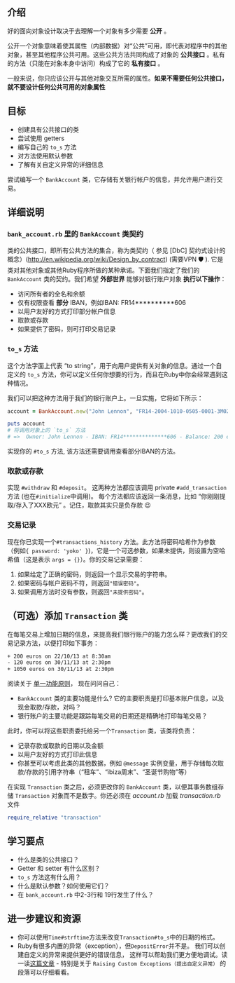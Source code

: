 ## 介绍

好的面向对象设计取决于去理解一个对象有多少需要 **公开** 。

公开一个对象意味着使其属性（内部数据）对“公共”可用，即代表对程序中的其他对象，甚至其他程序公共可用。这些公共方法共同构成了对象的 **公共接口** 。私有的方法（只能在对象本身中访问）构成了它的 **私有接口** 。

一般来说，你只应该公开与其他对象交互所需的属性。**如果不需要任何公共接口，就不要设计任何公共可用的对象属性**

## 目标

- 创建具有公共接口的类
- 尝试使用 getters
- 编写自己的 `to_s` 方法
- 对方法使用默认参数
- 了解有关自定义异常的详细信息

尝试编写一个 `BankAccount` 类，它存储有关银行帐户的信息，并允许用户进行交易。

## 详细说明

### `bank_account.rb` 里的 `BankAccount` 类契约

类的公共接口，即所有公共方法的集合，称为类契约（ 参见 [DbC] 契约式设计的概念）(http://en.wikipedia.org/wiki/Design_by_contract) (需要VPN 🛡 ). 它是类对其他对象或其他Ruby程序所做的某种承诺。下面我们指定了我们的 `BankAccount` 类的契约。我们希望 **外部世界** 能够对银行账户对象 **执行以下操作**：

* 访问所有者的全名和余额
* 仅有权限查看 **部分** IBAN，例如IBAN: FR14**********606
* 以用户友好的方式打印部分帐户信息
* 取款或存款
* 如果提供了密码，则可打印交易记录

### `to_s` 方法


这个方法字面上代表 “to string”，用于向用户提供有关对象的信息。通过一个自定义的 `to_s` 方法，你可以定义任何你想要的行为，而且在Ruby中你会经常遇到这种情况。

我们可以把这种方法用于我们的银行账户上。一旦实施，它将如下所示：

```ruby
account = BankAccount.new("John Lennon", "FR14-2004-1010-0505-0001-3M02-606", 200, "yoko")

puts account
# 将调用对象上的 `to_s` 方法
# =>  Owner: John Lennon - IBAN: FR14**************606 - Balance: 200 euros
```

实现你的 `#to_s` 方法, 该方法还需要调用查看部分IBAN的方法。

### 取款或存款

实现 `#withdraw` 和 `#deposit`。 这两种方法都应该调用 private  `#add_transaction` 方法 (也在`#initialize`中调用)。 每个方法都应该返回一条消息，比如 “你刚刚提取/存入了XXX欧元” 。记住，取款其实只是负存款 😉

### 交易记录

现在你已实现一个`#transactions_history` 方法。此方法将密码哈希作为参数（例如`{ password: 'yoko' }`)，它是一个可选参数，如果未提供，则设置为空哈希值（这是表示 `args = {}`）。你的交易记录需要：

1. 如果给定了正确的密码，则返回一个显示交易的字符串。
2. 如果密码与帐户密码不符，则返回`"错误密码"`。
3. 如果调用方法时没有参数，则返回`"未提供密码"`。

## （可选）添加 `Transaction` 类

在每笔交易上增加日期的信息，来提高我们银行账户的能力怎么样？更改我们的交易记录方法，以便打印如下事务：

```bash
+ 200 euros on 22/10/13 at 8:30am
- 120 euros on 30/11/13 at 2:30pm
+ 1050 euros on 30/11/13 at 2:30pm
```

阅读关于 [单一功能原则](https://zh.wikipedia.org/wiki/%E5%8D%95%E4%B8%80%E5%8A%9F%E8%83%BD%E5%8E%9F%E5%88%99)， 现在问问自己：
-  `BankAccount` 类的主要功能是什么? 它的主要职责是打印基本账户信息，以及现金取款/存款，对吗？
- 银行账户的主要功能是跟踪每笔交易的日期还是精确地打印每笔交易？

此时，你可以将这些职责委托给另一个`Transaction` 类，该类将负责：
- 记录存款或取款的日期以及金额
- 以用户友好的方式打印此信息
- 你甚至可以考虑此类的其他数据，例如 `@message` 实例变量，用于存储每次取款/存款的引用字符串（“租车”、“ibiza周末”、“圣诞节购物”等）

在实现 `Transaction` 类之后，必须更改你的 `BankAccount` 类，以便其事务数组存储 `Transaction` 对象而不是数字。你还必须在 *account.rb* 加载 *transaction.rb* 文件

```ruby
require_relative "transaction"
```

## 学习要点

- 什么是类的公共接口？
- Getter 和 setter 有什么区别？
- `to_s` 方法这有什么用？
- 什么是默认参数？如何使用它们？
- 在 `bank_account.rb` 中2-3行和 19行发生了什么？

## 进一步建议和资源

- 你可以使用`Time#strftime`方法来改变`Transaction#to_s`中的日期的格式。
- Ruby有很多内置的异常（exception），但`DepositError`并不是。 我们可以创建自定义的异常来提供更好的错误信息， 这样可以帮助我们更方便地调试。读一读[这篇文章](https://launchschool.medium.com/getting-started-with-ruby-exceptions-d6318975b8d1) - 特别是关于 `Raising Custom Exceptions（提出自定义异常）` 的段落可以仔细看看。
